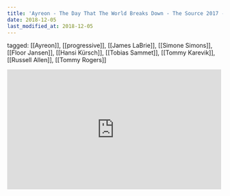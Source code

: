 ```yaml
---
title: 'Ayreon - The Day That The World Breaks Down - The Source 2017 - YouTube'
date: 2018-12-05
last_modified_at: 2018-12-05
---
```

tagged: [[Ayreon]], [[progressive]], [[James LaBrie]], [[Simone Simons]], [[Floor Jansen]], [[Hansi Kürsch]], [[Tobias Sammet]], [[Tommy Karevik]], [[Russell Allen]], [[Tommy Rogers]]
<iframe allow="accelerometer; autoplay; clipboard-write; encrypted-media; gyroscope; picture-in-picture" allowfullscreen="" frameborder="0" height="281" id="youtube_iframe" src="https://www.youtube.com/embed/oFuMKdrzPqU?feature=oembed&amp;enablejsapi=1&amp;origin=https://safe.txmblr.com&amp;wmode=opaque" width="500"></iframe>